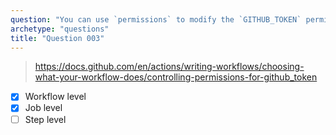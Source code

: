 ```yaml
---
question: "You can use `permissions` to modify the `GITHUB_TOKEN` permissions on: (Select two.)"
archetype: "questions"
title: "Question 003"
---
```



> https://docs.github.com/en/actions/writing-workflows/choosing-what-your-workflow-does/controlling-permissions-for-github_token
- [x] Workflow level
- [x] Job level
- [ ] Step level

